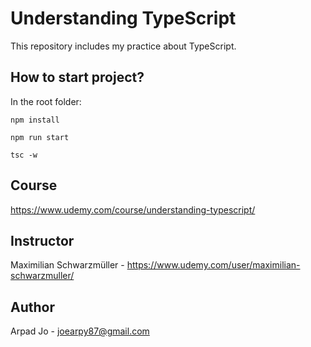 # Understanding TypeScript

This repository includes my practice about TypeScript. 

## How to start project?

In the root folder:

```
npm install
```

```
npm run start
```

```
tsc -w
```

## Course

https://www.udemy.com/course/understanding-typescript/

## Instructor

Maximilian Schwarzmüller - https://www.udemy.com/user/maximilian-schwarzmuller/

## Author

Arpad Jo - joearpy87@gmail.com